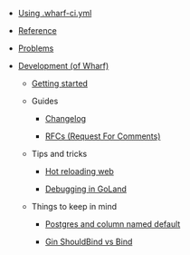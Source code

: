 - [Using .wharf-ci.yml](usage-wharfyml/)

- [Reference](reference/)

- [Problems](prob/)

- [Development (of Wharf)](development/)

  - [Getting started](development/getting-started.md)

  - Guides

    - [Changelog](development/changelogs/)

    - [RFCs (Request For Comments)](https://iver-wharf.github.io/rfcs)

  - Tips and tricks

    - [Hot reloading web](development/hot-reloading-web.md)

    - [Debugging in GoLand](development/debugging-in-goland.md)

  - Things to keep in mind

    - [Postgres and column named default](development/postgres-and-column-named-default.md)

    - [Gin ShouldBind vs Bind](development/gin-shouldbind-vs-bind.md)
